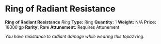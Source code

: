 # Ring of Radiant Resistance

**Ring of Radiant Resistance**
_Ring_
**Type:** Ring
**Quantity:** 1
**Weight:** N/A
**Price:** 18000 gp
**Rarity:** Rare
**Attunement:** Requires Attunement

*You have resistance to radiant damage while wearing this topaz ring.*